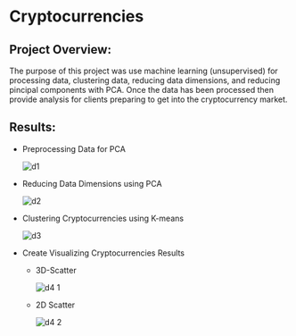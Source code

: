 # Cryptocurrencies

## Project Overview:
The purpose of this project was use machine learning (unsupervised) for processing data, clustering data, reducing data dimensions, and reducing pincipal components with PCA. Once the data has been processed then provide analysis for clients preparing to get into the cryptocurrency market.

## Results:
  - Preprocessing Data for PCA
  
    ![d1](https://user-images.githubusercontent.com/92836648/157790522-566f1b42-f6da-4b49-bc79-c56e2d64485e.png)
    
  - Reducing Data Dimensions using PCA
  
    ![d2](https://user-images.githubusercontent.com/92836648/157790523-4cf58f67-94f7-433a-a874-1b894a982ea6.png)
    
  - Clustering Cryptocurrencies using K-means
  
    ![d3](https://user-images.githubusercontent.com/92836648/157790525-20992c5e-ed91-488c-b016-f5df1dc549f1.png)
    
  - Create Visualizing Cryptocurrencies Results
  
      - 3D-Scatter
      
        ![d4 1](https://user-images.githubusercontent.com/92836648/157790526-78542eba-38b6-4768-9383-12356623f6ad.png)
        
      - 2D Scatter
      
        ![d4 2](https://user-images.githubusercontent.com/92836648/157790527-e00c19c6-f8b3-47a3-8aea-93aa788e7d13.png)
